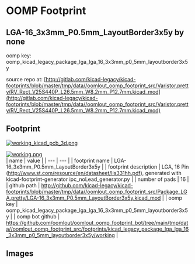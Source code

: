 # OOMP Footprint  
## LGA-16_3x3mm_P0.5mm_LayoutBorder3x5y  by none  
  
oomp key: oomp_kicad_legacy_package_lga_lga_16_3x3mm_p0_5mm_layoutborder3x5y  
  
source repo at: [http://gitlab.com/kicad-legacy/kicad-footprints/blob/master/tmp/data//oomlout_oomp_footprint_src/Varistor.pretty/RV_Rect_V25S440P_L26.5mm_W8.2mm_P12.7mm.kicad_mod](http://gitlab.com/kicad-legacy/kicad-footprints/blob/master/tmp/data//oomlout_oomp_footprint_src/Varistor.pretty/RV_Rect_V25S440P_L26.5mm_W8.2mm_P12.7mm.kicad_mod)  
## Footprint  
  
[![working_kicad_pcb_3d.png](working_kicad_pcb_3d_600.png)](working_kicad_pcb_3d.png)  
  
[![working.png](working_600.png)](working.png)  
| name | value | 
| --- | --- | 
| footprint name | LGA-16_3x3mm_P0.5mm_LayoutBorder3x5y | 
| footprint description | LGA, 16 Pin (http://www.st.com/resource/en/datasheet/lis331hh.pdf), generated with kicad-footprint-generator ipc_noLead_generator.py | 
| number of pads | 16 | 
| github path | http://github.com/kicad-legacy/kicad-footprints/blob/master/tmp/data//oomlout_oomp_footprint_src/Package_LGA.pretty/LGA-16_3x3mm_P0.5mm_LayoutBorder3x5y.kicad_mod | 
| oomp key | oomp_kicad_legacy_package_lga_lga_16_3x3mm_p0_5mm_layoutborder3x5y | 
| oomp bot github | https://github.com/oomlout/oomlout_oomp_footprint_bot/tree/main/tmp/data//oomlout_oomp_footprint_src/footprints/kicad_legacy_package_lga_lga_16_3x3mm_p0_5mm_layoutborder3x5y/working | 
## Images  
